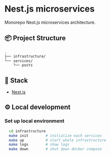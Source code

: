 # Nest.js microservices

Monorepo Nest.js microservices architecture.

## 📦 Project Structure

```sh
.
├── infrastructure/
└── services/
    └── posts
```

## 🧰 Stack

* [Nest.js](https://nestjs.com/)

## ⚙️ Local development

### Set up local environment

```sh
  cd infrastructure
  make init        # initialize each services
  make up          # start whole infrastructure
  make logs        # show logs
  make down        # shut down docker compose
```
